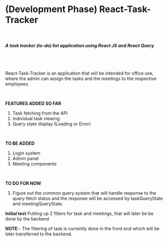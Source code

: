 <h1> (Development Phase) React-Task-Tracker </h1> <br>
<h5> A task tracker (to-do) list application using React JS and React Query</h5> <br>
<br>
<p> React-Task-Tracker is an application that will be intended for office use, where
the admin can assign the tasks and the meetings to the respective employees. <p>
<br>

**FEATURES ADDED SO FAR** 
1. Task fetching from the API
2. Individual task viewing
3. Query state display (Loading or Error)   
<br>

**TO BE ADDED**
1. Login system
2. Admin panel
3. Meeting components
<br>

**TO DO FOR NOW**
1. Figure out the common query system that will handle response to the query fetch status 
    and the response will be accessed by taskQueryState and meetingQueryState.

**Initial test**
Putting up 2 filters for task and meetings, that will later be be done by the backend

**NOTE**:- The filtering of task is currently done in the front end which will be later transferred to
the backend. 